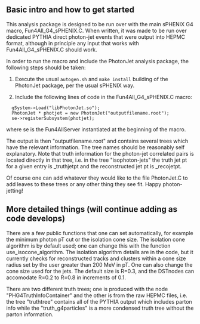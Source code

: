 ## Basic intro and how to get started

This analysis package is designed to be run over with the main sPHENIX G4 macro, Fun4All_G4_sPHENIX.C. When written, it was made to be run over dedicated PYTHIA direct photon-jet events that were output into HEPMC format, although in principle any input that works with Fun4All_G4_sPHENIX.C should work. 

In order to run the macro and include the PhotonJet analysis package, the following steps should be taken:

1. Execute the usual `autogen.sh` and `make install` building of the PhotonJet package, per the usual sPHENIX way.

2. Include the following lines of code in the Fun4All_G4_sPHENIX.C macro:
```
  gSystem->Load("libPhotonJet.so");
  PhotonJet * photjet = new PhotonJet("outputfilename.root");
  se->registerSubsystem(photjet);
```
where se is the Fun4AllServer instantiated at the beginning of the macro.

The output is then "outputfilename.root" and contains several trees which have the relevant information. The tree names should be reasonably self explanatory. Note that truth information for the photon-jet correlated pairs is located directly in that tree, i.e. in the tree "isophoton-jets" the truth jet pt for a given entry is _truthjetpt and the reconstructed jet pt is _recojetpt.

Of course one can add whatever they would like to the file PhotonJet.C to add leaves to these trees or any other thing they see fit. Happy photon-jetting!



## More detailed things (will continue adding as code develops)

There are a few public functions that one can set automatically, for example the minimum photon pT cut or the isolation cone size. 
The isolation cone algorithm is by default used; one can change this with the function use_isocone_algorithm. The isolation algorithm details are in the code, but it currently checks for reconstructed tracks and clusters within a cone size radius set by the user greater than 200 MeV in pT. One can also change the cone size used for the jets. The default size is R=0.3, and the DSTnodes can accomodate R=0.2 to R=0.8 in increments of 0.1.

There are two different truth trees; one is produced with the node "PHG4TruthInfoContainer" and the other is from the raw HEPMC files, i.e. the tree "truthtree" contains all of the PYTHIA output which includes parton info while the "truth_g4particles" is a more condensed truth tree without the parton information.

